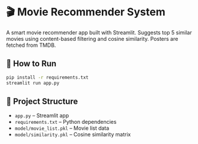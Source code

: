 # 🎬 Movie Recommender System

A smart movie recommender app built with Streamlit. Suggests top 5 similar movies using content-based filtering and cosine similarity. Posters are fetched from TMDB.

## 🔧 How to Run

```bash
pip install -r requirements.txt
streamlit run app.py
```

## 📁 Project Structure

- `app.py` – Streamlit app
- `requirements.txt` – Python dependencies
- `model/movie_list.pkl` – Movie list data
- `model/similarity.pkl` – Cosine similarity matrix
